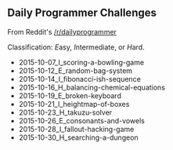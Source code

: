 
Daily Programmer Challenges
---------------------------

From Reddit's [/r/dailyprogrammer](https://www.reddit.com/r/dailyprogrammer/)

Classification: *E*asy, *I*ntermediate, or *H*ard.

- 2015-10-07_I_scoring-a-bowling-game
- 2015-10-12_E_random-bag-system
- 2015-10-14_I_fibonacci-ish-sequence
- 2015-10-16_H_balancing-chemical-equations
- 2015-10-19_E_broken-keyboard
- 2015-10-21_I_heightmap-of-boxes
- 2015-10-23_H_takuzu-solver
- 2015-10-26_E_consonants-and-vowels
- 2015-10-28_I_fallout-hacking-game
- 2015-10-30_H_searching-a-dungeon
